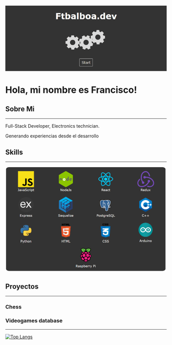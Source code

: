 <!-- TODO: css animation -->

![ Alt text](assets/aniOne.gif) [](assets/aniOne.gif)

# Hola, mi nombre es Francisco!

## Sobre Mi

<hr style="height:1px;border:none;color:#333;background-color:#333;">

Full-Stack Developer, Electronics technician.

Generando experiencias desde el desarrollo

## Skills

<hr style="height:1px;border:none;color:#333;background-color:#333;">

<img src="assets/skills.png" width=600px>


## Proyectos

<hr style="height:1px;border:none;color:#333;background-color:#333;">

### Chess

### Videogames database

<hr style="height:1px;border:none;color:#333;background-color:#333;">

[![Top Langs](https://github-readme-stats.vercel.app/api/top-langs/?username=ftbalboa)](https://github.com/anuraghazra/github-readme-stats)

